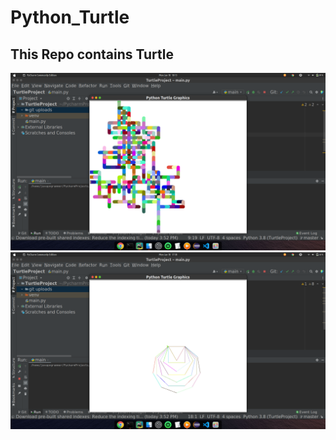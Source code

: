 # Python_Turtle


## This Repo contains Turtle 
![random walk](https://github.com/ArunPrasanth-V/Python_Turtle/blob/draw_different_side/Screenshot%20from%202022-01-10%2018-13-24.png)
![6 side diagram](https://github.com/ArunPrasanth-V/Python_Turtle/blob/main/Screenshot%20from%202022-01-10%2017-38-59.png)

